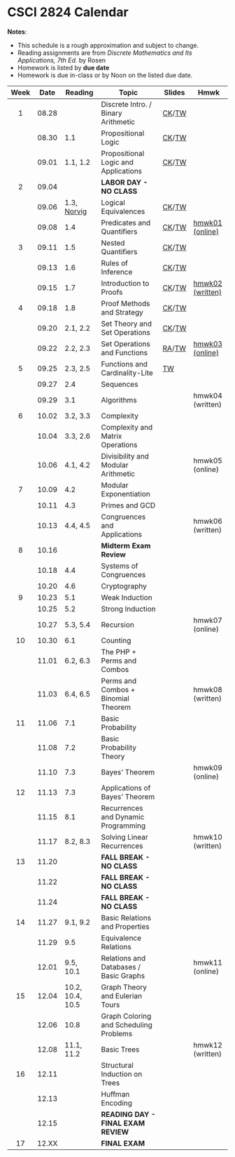 # CSCI 2824 Calendar

**Notes**:
- This schedule is a rough approximation and subject to change.
- Reading assignments are from _Discrete Mathematics and Its Applications, 7th Ed._ by Rosen 
- Homework is listed by **due date**
- Homework is due in-class or by Noon on the listed due date. 

| Week   | Date         | Reading         |                   Topic             	  | Slides      | Hmwk  	      | 
|:------:|:------------:| ----------------| ------------------------------------------|-------------|-----------------|
| 1      | 08.28        |                 | Discrete Intro. / Binary Arithmetic       |	[CK](https://goo.gl/bRwo3q)/[TW](https://drive.google.com/open?id=0BzfIQ3K44Vk4NmcwdzYzSGtqV1E) |			      | 
|        | 08.30        | 1.1             | Propositional Logic 					  |	[CK](https://www.cs.colorado.edu/~ketelsen/files/courses/csci2824/slides/lesson02.pdf)/[TW](https://goo.gl/DMjWb8)		    |  | 
|        | 09.01        | 1.1, 1.2        | Propositional Logic and Applications      |	[CK](https://goo.gl/P9THMW)/[TW](https://goo.gl/3p5cc2)		    |	     		  | 
| 2      | 09.04        |                 | **LABOR DAY - NO CLASS**                  |			    |		     	  | 
|        | 09.06        | 1.3, [Norvig](http://norvig.com/sudoku.html)             | Logical Equivalences                      |	[CK](https://goo.gl/i2qDAQ)/[TW](https://goo.gl/3p5cc2)  |			      | 
|        | 09.08        | 1.4             | Predicates and Quantifiers                |	[CK](https://goo.gl/fGexTu)/[TW](https://goo.gl/RxP6WN)		    | [hmwk01 (online)](https://moodle.cs.colorado.edu/mod/quiz/view.php?id=14500) | 
| 3      | 09.11        | 1.5             | Nested Quantifiers			              |	[CK](https://goo.gl/SQ28ow)/[TW](https://goo.gl/eX4P4r)		    |          		  | 
|        | 09.13        | 1.6             | Rules of Inference		                  |	[CK](https://goo.gl/aKUXGF)/[TW](https://goo.gl/en6Pmh)	    |			      | 
|        | 09.15        | 1.7             | Introduction to Proofs 	                  |	[CK](https://goo.gl/TgGjuj)/[TW](https://goo.gl/Y8LdxS)		    | [hmwk02 (written)](https://piazza.com/class_profile/get_resource/j6pcg3q79jl3c7/j7bzf3hxku56om)| 
| 4      | 09.18        | 1.8             | Proof Methods and Strategy 	              |	[CK](https://goo.gl/GubhfF)/[TW](https://goo.gl/iq38iA)		    |			      | 
|        | 09.20        | 2.1, 2.2        | Set Theory and Set Operations	 	      |	[CK](https://goo.gl/V3EhBC)/[TW](https://goo.gl/CB33JJ)		    |			      | 
|        | 09.22        | 2.2, 2.3        | Set Operations and Functions      		  |	[RA](https://goo.gl/PojJ8G)/[TW](https://goo.gl/Tx4EQp)		    | [hmwk03 (online)](https://moodle.cs.colorado.edu/mod/quiz/view.php?id=14508) | 
| 5      | 09.25        | 2.3, 2.5        | Functions and Cardinality-Lite 	 		  |	[TW](https://goo.gl/MbUhkx)		    |			      | 
|        | 09.27        | 2.4             | Sequences 						  		  |			    |			      | 
|        | 09.29        | 3.1             | Algorithms 						  		  |			    | hmwk04 (written)| 
| 6      | 10.02        | 3.2, 3.3        | Complexity			                      |			    |			      | 
|        | 10.04        | 3.3, 2.6        | Complexity and Matrix Operations          |			    |			      | 
|        | 10.06        | 4.1, 4.2        | Divisibility and Modular Arithmetic		  |			    | hmwk05 (online) | 
| 7      | 10.09        | 4.2             | Modular Exponentiation                    |			    |			      | 
|        | 10.11        | 4.3             | Primes and GCD 							  |			    |			      | 
|        | 10.13        | 4.4, 4.5        | Congruences and Applications              |			    | hmwk06 (written)| 
| 8      | 10.16        |                 | **Midterm Exam Review**                   |			    |			      | 
|        | 10.18        | 4.4             | Systems of Congruences 					  |			    |			      | 
|        | 10.20        | 4.6             | Cryptography                              |			    |       	      | 
| 9      | 10.23        | 5.1             | Weak Induction                            |			    |			      | 
|        | 10.25        | 5.2             | Strong Induction 						  |			    |			      | 
|        | 10.27        | 5.3, 5.4        | Recursion 								  |			    | hmwk07 (online) | 
| 10     | 10.30        | 6.1             | Counting  		                          |			    |			      | 
|        | 11.01        | 6.2, 6.3        | The PHP + Perms and Combos                |			    |			      | 
|        | 11.03        | 6.4, 6.5  	  | Perms and Combos + Binomial Theorem       |			    | hmwk08 (written)| 
| 11     | 11.06        | 7.1             | Basic Probability                         |			    |			      | 
|        | 11.08        | 7.2             | Basic Probability Theory		          |			    |			      | 
|        | 11.10        | 7.3             | Bayes' Theorem                            |			    | hmwk09 (online) | 
| 12     | 11.13        | 7.3             | Applications of Bayes' Theorem            |			    |			      | 
|        | 11.15        | 8.1             | Recurrences and Dynamic Programming	      |			    |			      | 
|        | 11.17        | 8.2, 8.3        | Solving Linear Recurrences		          |			    | hmwk10 (written)| 
| 13     | 11.20        |                 | **FALL BREAK - NO CLASS**                 |			    |			      | 
|        | 11.22        |                 | **FALL BREAK - NO CLASS**                 |			    |			      | 
|        | 11.24        |                 | **FALL BREAK - NO CLASS**                 |			    |			      | 
| 14     | 11.27        | 9.1, 9.2        | Basic Relations and Properties 			  |			    |			      | 
|        | 11.29        | 9.5             | Equivalence Relations                     |			    |			      | 
|        | 12.01        | 9.5, 10.1       | Relations and Databases / Basic Graphs    |			    | hmwk11 (online) | 
| 15     | 12.04        | 10.2, 10.4, 10.5| Graph Theory and Eulerian Tours           |			    |			      | 
|        | 12.06        | 10.8            | Graph Coloring and Scheduling Problems    |			    |			      | 
|        | 12.08        | 11.1, 11.2      | Basic Trees                               |			    | hmwk12 (written)| 
| 16     | 12.11        |                 | Structural Induction on Trees             |			    |			      | 
|        | 12.13        |                 | Huffman Encoding                          |			    |			      | 
|        | 12.15        |                 | **READING DAY - FINAL EXAM REVIEW**	      |			    |			      | 
| 17     | 12.XX        |                 | **FINAL EXAM**                            |			    |			      | 
